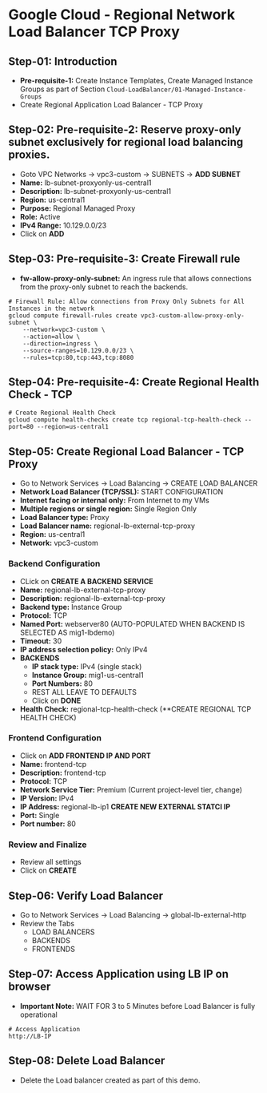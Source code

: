 # Google Cloud - Regional Network Load Balancer TCP Proxy

## Step-01: Introduction
- **Pre-requisite-1:** Create Instance Templates, Create Managed Instance Groups as part of Section `Cloud-LoadBalancer/01-Managed-Instance-Groups`
- Create Regional Application Load Balancer - TCP Proxy

## Step-02: **Pre-requisite-2:** Reserve proxy-only subnet exclusively for regional load balancing proxies.
- Goto VPC Networks -> vpc3-custom -> SUBNETS -> **ADD SUBNET**
- **Name:** lb-subnet-proxyonly-us-central1
- **Description:** lb-subnet-proxyonly-us-central1
- **Region:** us-central1
- **Purpose:** Regional Managed Proxy
- **Role:** Active
- **IPv4 Range:** 10.129.0.0/23
- Click on **ADD**

## Step-03: **Pre-requisite-3:** Create Firewall rule 
- **fw-allow-proxy-only-subnet:** An ingress rule that allows connections from the proxy-only subnet to reach the backends.
```t
# Firewall Rule: Allow connections from Proxy Only Subnets for All Instances in the network
gcloud compute firewall-rules create vpc3-custom-allow-proxy-only-subnet \
    --network=vpc3-custom \
    --action=allow \
    --direction=ingress \
    --source-ranges=10.129.0.0/23 \
    --rules=tcp:80,tcp:443,tcp:8080
```

## Step-04: **Pre-requisite-4:** Create Regional Health Check - TCP
```t
# Create Regional Health Check
gcloud compute health-checks create tcp regional-tcp-health-check --port=80 --region=us-central1 
```

## Step-05: Create Regional Load Balancer - TCP Proxy
- Go to Network Services -> Load Balancing -> CREATE LOAD BALANCER
- **Network Load Balancer (TCP/SSL):** START CONFIGURATION
- **Internet facing or internal only:** From Internet to my VMs
- **Multiple regions or single region:** Single Region Only
- **Load Balancer type:** Proxy
- **Load Balancer name:** regional-lb-external-tcp-proxy
- **Region:** us-central1
- **Network:** vpc3-custom
### Backend Configuration
- CLick on **CREATE A BACKEND SERVICE**
- **Name:** regional-lb-external-tcp-proxy
- **Description:** regional-lb-external-tcp-proxy
- **Backend type:** Instance Group
- **Protocol:** TCP
- **Named Port:** webserver80 (AUTO-POPULATED WHEN BACKEND IS SELECTED AS mig1-lbdemo)
- **Timeout:** 30
- **IP address selection policy:** Only IPv4
- **BACKENDS**
  - **IP stack type:** IPv4 (single stack)
  - **Instance Group:** mig1-us-central1
  - **Port Numbers:** 80
  - REST ALL LEAVE TO DEFAULTS
  - Click on **DONE**
- **Health Check:** regional-tcp-health-check  (**CREATE REGIONAL TCP HEALTH CHECK)
### Frontend Configuration
- Click on **ADD FRONTEND IP AND PORT**
- **Name:** frontend-tcp
- **Description:** frontend-tcp
- **Protocol:** TCP
- **Network Service Tier:** Premium (Current project-level tier, change)
- **IP Version:** IPv4
- **IP Address:** regional-lb-ip1 **CREATE NEW EXTERNAL STATCI IP**
- **Port:** Single
- **Port number:** 80
### Review and Finalize
- Review all settings
- Click on **CREATE**


## Step-06: Verify Load Balancer
- Go to Network Services -> Load Balancing -> global-lb-external-http
- Review the Tabs
  - LOAD BALANCERS 
  - BACKENDS
  - FRONTENDS

## Step-07: Access Application using LB IP on browser
- **Important Note:** WAIT FOR 3 to 5 Minutes before Load Balancer is fully operational
```t
# Access Application
http://LB-IP
```

## Step-08: Delete Load Balancer
- Delete the  Load balancer created as part of this demo. 
